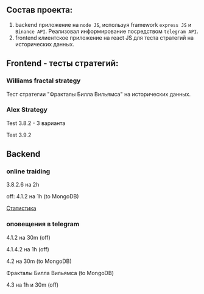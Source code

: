 ## Состав проекта:

1. backend приложение на `node JS`, используя framework `express JS` и `Binance API`. Реализовал информирование посредством `telegram API`.
2. frontend клиентское приложение на react JS для теста стратегий на исторических данных.

## Frontend - тесты стратегий:

### Williams fractal strategy

Тест стратегии "Фракталы Билла Вильямса" на исторических данных.

<!-- Создавал на примере видео Владилена Минина "React + NodeJS. Fullstack приложение за 3 часа".
Ссылка на видео: https://youtu.be/ivDjWYcKDZI -->

<!-- ## Доработки

### Release candidate 3.3:

- исправлен расчет депозита в случае, если внутри тренда не было сделок

### Release candidate 3.2:

- Добавлена статистика по сокращению убыточных сделок
- Разделил функции приложения по отдельным файлам

### Release candidate 3.1:

- исправлен расчет ROI
- исправлен подсчет прибыли внутри тренда если была всего 1 сделка
- выделил столбцы "Прибыль / Убыток" и "Депозит" жирным цветом

### Release candidate 3.0:

- добавлен запуск тестов на любом диапозоне дат
- добавлены: депозит, плечо, % от дипозита (в дальнейшем: для распределения депозита среди нескольких инструментов) -->

### Alex Strategy

Test 3.8.2 - 3 варианта

Test 3.9.2

<!-- ## Test 3.7

add: коэффициент для точки входа в сделку, чтобы не пропускать некоторые сигналы, у которых high текущей свечи меньше точки входа сигнальной свечи
hide: Test 3.5 со страницы пользователя -->

## Backend

### online traiding

3.8.2.6 на 2h

off: 4.1.2 на 1h (to MongoDB)

[Статистика](http://82.148.29.68/history)

### оповещения в telegram

4.1.2 на 30m (off)

4.1.4.2 на 1h (off)

4.2 на 30m (to MongoDB)

Фракталы Билла Вильямса (to MongoDB)

4.3 на 1h и 30m (off)
